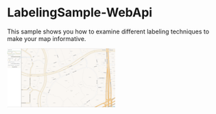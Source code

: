 # LabelingSample-WebApi
This sample shows you how to examine different labeling techniques to make your map informative.

<img src="https://raw.githubusercontent.com/TG-Samples/LabelingSample-WebApi/master/Labeling_ScreenShot.png" width="50%" height="50%" />